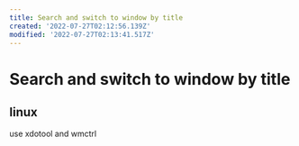 ```yaml
---
title: Search and switch to window by title
created: '2022-07-27T02:12:56.139Z'
modified: '2022-07-27T02:13:41.517Z'
---
```


# Search and switch to window by title

## linux

use xdotool and wmctrl


